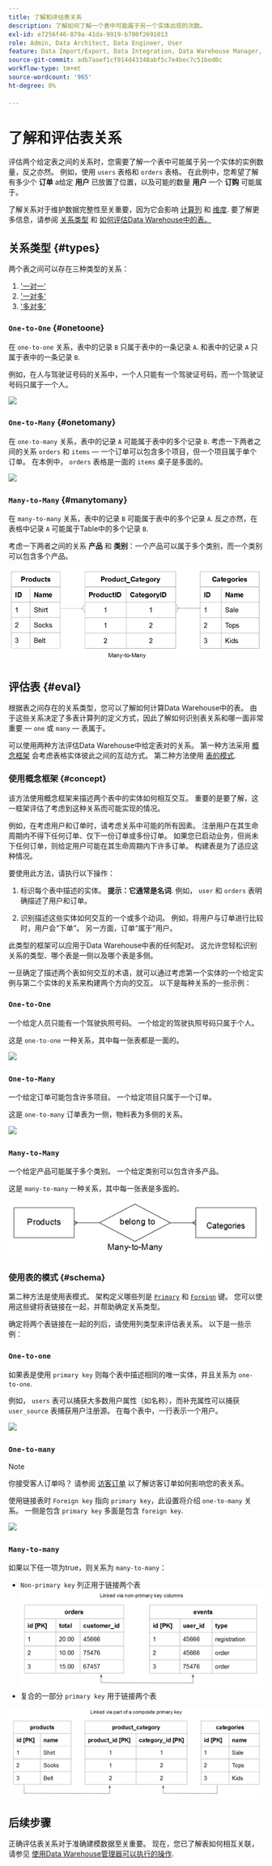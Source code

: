 ```yaml
---
title: 了解和评估表关系
description: 了解如何了解一个表中可能属于另一个实体出现的次数。
exl-id: e7256f46-879a-41da-9919-b700f2691013
role: Admin, Data Architect, Data Engineer, User
feature: Data Import/Export, Data Integration, Data Warehouse Manager, Commerce Tables
source-git-commit: adb7aaef1cf914d43348abf5c7e4bec7c51bed0c
workflow-type: tm+mt
source-wordcount: '965'
ht-degree: 0%

---
```


# 了解和评估表关系

评估两个给定表之间的关系时，您需要了解一个表中可能属于另一个实体的实例数量，反之亦然。 例如，使用 `users` 表格和 `orders` 表格。 在此例中，您希望了解有多少个 **订单** a给定 **用户** 已放置了位置，以及可能的数量 **用户** 一个 **订购** 可能属于。

了解关系对于维护数据完整性至关重要，因为它会影响 [计算列](../data-warehouse-mgr/creating-calculated-columns.md) 和 [维度](../data-warehouse-mgr/manage-data-dimensions-metrics.md). 要了解更多信息，请参阅 [关系类型](#types) 和 [如何评估Data Warehouse中的表。](#eval)

## 关系类型 {#types}

两个表之间可以存在三种类型的关系：

1. [&#39;一对一&#39;](#onetoone)
1. [&#39;一对多&#39;](#onetomany)
1. [&#39;多对多&#39;](#manytomany)

### `One-to-One` {#onetoone}

在 `one-to-one` 关系，表中的记录 `B` 只属于表中的一条记录 `A`. 和表中的记录 `A` 只属于表中的一条记录 `B`.

例如，在人与驾驶证号码的关系中，一个人只能有一个驾驶证号码，而一个驾驶证号码只属于一个人。

![](../../assets/one-to-one.png)

### `One-to-Many` {#onetomany}

在 `one-to-many` 关系，表中的记录 `A` 可能属于表中的多个记录 `B`. 考虑一下两者之间的关系 `orders` 和 `items`  — 一个订单可以包含多个项目，但一个项目属于单个订单。 在本例中， `orders` 表格是一面的 `items` 桌子是多面的。

![](../../assets/one-to-many_001.png)

### `Many-to-Many` {#manytomany}

在 `many-to-many` 关系，表中的记录 `B` 可能属于表中的多个记录 `A`. 反之亦然，在表格中记录 `A` 可能属于Table中的多个记录 `B`.

考虑一下两者之间的关系 **产品** 和 **类别**：一个产品可以属于多个类别，而一个类别可以包含多个产品。

![](../../assets/many-to-many.png)

## 评估表 {#eval}

根据表之间存在的关系类型，您可以了解如何计算Data Warehouse中的表。 由于这些关系决定了多表计算列的定义方式，因此了解如何识别表关系和哪一面非常重要 —  `one` 或 `many`  — 表属于。

可以使用两种方法评估Data Warehouse中给定表对的关系。 第一种方法采用 [概念框架](#concept) 会考虑表格实体彼此之间的互动方式。 第二种方法使用 [表的模式](#schema).

### 使用概念框架 {#concept}

该方法使用概念框架来描述两个表中的实体如何相互交互。 重要的是要了解，这一框架评估了考虑到这种关系而可能实现的情况。

例如，在考虑用户和订单时，请考虑关系中可能的所有因素。 注册用户在其生命周期内不得下任何订单、仅下一份订单或多份订单。 如果您已启动业务，但尚未下任何订单，则给定用户可能在其生命周期内下许多订单。 构建表是为了适应这种情况。

要使用此方法，请执行以下操作：

1. 标识每个表中描述的实体。 **提示：它通常是名词**. 例如， `user` 和 `orders` 表明确描述了用户和订单。

1. 识别描述这些实体如何交互的一个或多个动词。 例如，将用户与订单进行比较时，用户会“下单”。 另一方面，订单“属于”用户。

此类型的框架可以应用于Data Warehouse中表的任何配对。 这允许您轻松识别关系的类型、哪个表是一侧以及哪个表是多侧。

一旦确定了描述两个表如何交互的术语，就可以通过考虑第一个实体的一个给定实例与第二个实体的关系来构建两个方向的交互。 以下是每种关系的一些示例：

### `One-to-One`

一个给定人员只能有一个驾驶执照号码。 一个给定的驾驶执照号码只属于个人。

这是 `one-to-one` 一种关系，其中每一张表都是一面的。

![](../../assets/one-to-one3.png)

### `One-to-Many`

一个给定订单可能包含许多项目。 一个给定项目只属于一个订单。

这是 `one-to-many` 订单表为一侧，物料表为多侧的关系。

![](../../assets/one-to-many3.png)

### `Many-to-Many`

一个给定产品可能属于多个类别。 一个给定类别可以包含许多产品。

这是 `many-to-many` 一种关系，其中每一张表是多面的。

![](../../assets/many-to-many3.png)

### 使用表的模式 {#schema}

第二种方法是使用表模式。 架构定义哪些列是 [`Primary`](https://en.wikipedia.org/wiki/Unique_key) 和 [`Foreign`](https://en.wikipedia.org/wiki/Foreign_key) 键。 您可以使用这些键将表链接在一起，并帮助确定关系类型。

确定将两个表链接在一起的列后，请使用列类型来评估表关系。 以下是一些示例：

### `One-to-one`

如果表是使用 `primary key` 则每个表中描述相同的唯一实体，并且关系为 `one-to-one`.

例如， `users` 表可以捕获大多数用户属性（如名称），而补充属性可以捕获 `user_source` 表捕获用户注册源。 在每个表中，一行表示一个用户。

![](../../assets/one-to-one1.png)

### `One-to-many`

>[!NOTE]
>
>你接受客人订单吗？ 请参阅 [访客订单](../data-warehouse-mgr/guest-orders.md) 以了解访客订单如何影响您的表关系。

使用链接表时 `Foreign key` 指向 `primary key`，此设置将介绍 `one-to-many` 关系。 一侧是包含 `primary key` 多面是包含 `foreign key`.

![](../../assets/one-to-many1.png)

### `Many-to-many`

如果以下任一项为true，则关系为 `many-to-many`：

* `Non-primary key` 列正用于链接两个表
  ![](../../assets/many-to-many1.png)
* 复合的一部分 `primary key` 用于链接两个表

![](../../assets/many-to-mnay2.png)

## 后续步骤

正确评估表关系对于准确建模数据至关重要。 现在，您已了解表如何相互关联，请参见 [使用Data Warehouse管理器可以执行的操作](../data-warehouse-mgr/tour-dwm.md).
